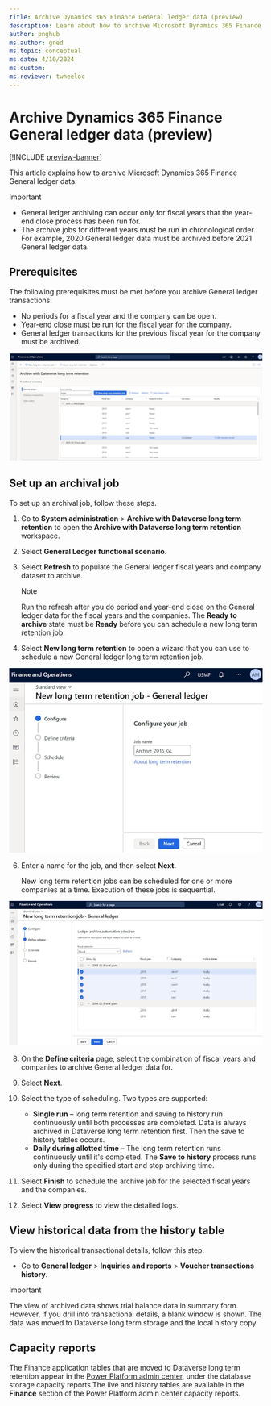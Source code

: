```yaml
---
title: Archive Dynamics 365 Finance General ledger data (preview)
description: Learn about how to archive Microsoft Dynamics 365 Finance General ledger data, including prerequisites and an overview on setting up archival jobs.
author: pnghub
ms.author: gned
ms.topic: conceptual
ms.date: 4/10/2024
ms.custom:
ms.reviewer: twheeloc
---
```

# Archive Dynamics 365 Finance General ledger data (preview)

[!INCLUDE [preview-banner](../../../supply-chain/includes/preview-banner.md)]

This article explains how to archive Microsoft Dynamics 365 Finance General ledger data.

> [!IMPORTANT]
> - General ledger archiving can occur only for fiscal years that the year-end close process has been run for.
> - The archive jobs for different years must be run in chronological order. For example, 2020 General ledger data must be archived before 2021 General ledger data.

## Prerequisites

The following prerequisites must be met before you archive General ledger transactions:

- No periods for a fiscal year and the company can be open.
- Year-end close must be run for the fiscal year for the company.
- General ledger transactions for the previous fiscal year for the company must be archived.

![Archive with Dataverse long term retention.](media/archive-with-dataverse-longterm1.jpg)

## Set up an archival job

To set up an archival job, follow these steps.

1. Go to **System administration** \> **Archive with Dataverse long term retention** to open the **Archive with Dataverse long term retention** workspace.
2. Select **General Ledger functional scenario**.
3. Select **Refresh** to populate the General ledger fiscal years and company dataset to archive.

    > [!NOTE]
    > Run the refresh after you do period and year-end close on the General ledger data for the fiscal years and the companies. The **Ready to archive** state must be **Ready** before you can schedule a new long term retention job.

4. Select **New long term retention** to open a wizard that you can use to schedule a new General ledger long term retention job.

![New long term retention job - General ledger.](./media/new-long-term-retenttion-job2.jpg)
   
6. Enter a name for the job, and then select **Next**.

    New long term retention jobs can be scheduled for one or more companies at a time. Execution of these jobs is sequential.

![Schedule New long term retention job - General ledger.](./media/long-term-schedule3.jpg)  

8. On the **Define criteria** page, select the combination of fiscal years and companies to archive General ledger data for.
9. Select **Next**.
10. Select the type of scheduling. Two types are supported:

    - **Single run** – long term retention and saving to history run continuously until both processes are completed. Data is always archived in Dataverse long term retention first. Then the save to history tables occurs.
    - **Daily during allotted time** – The long term retention runs continuously until it's completed. The **Save to history** process runs only during the specified start and stop archiving time.

11. Select **Finish** to schedule the archive job for the selected fiscal years and the companies.
12. Select **View progress** to view the detailed logs.


## View historical data from the history table

To view the historical transactional details, follow this step.

- Go to **General ledger** \> **Inquiries and reports** \> **Voucher transactions history**.

> [!IMPORTANT]
> The view of archived data shows trial balance data in summary form. However, if you drill into transactional details, a blank window is shown. The data was moved to Dataverse long term storage and the local history copy.

## Capacity reports

The Finance application tables that are moved to Dataverse long term retention appear in the [Power Platform admin center](https://admin.powerplatform.microsoft.com/), under the database storage capacity reports.The live and history tables are available in the **Finance** section of the Power Platform admin center capacity reports.

